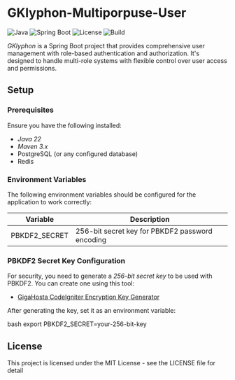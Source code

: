 # GKlyphon-Multiporpuse-User

![Java](https://img.shields.io/badge/Java-22-blue)
![Spring Boot](https://img.shields.io/badge/Spring_Boot-3.3-green)
![License](https://img.shields.io/badge/License-MIT-yellow)
![Build](https://img.shields.io/badge/Build-Maven-red)

*GKlyphon* is a Spring Boot project that provides comprehensive user management with role-based authentication and authorization. It's designed to handle multi-role systems with flexible control over user access and permissions.

## Setup

### Prerequisites
Ensure you have the following installed:
- *Java 22*
- *Maven 3.x*
- PostgreSQL (or any configured database)
- Redis

### Environment Variables
The following environment variables should be configured for the application to work correctly:

| Variable           | Description                              |
|--------------------|------------------------------------------|
| PBKDF2_SECRET    | 256-bit secret key for PBKDF2 password encoding |

### PBKDF2 Secret Key Configuration

For security, you need to generate a *256-bit secret key* to be used with PBKDF2. You can create one using this tool:

- [GigaHosta CodeIgniter Encryption Key Generator](https://gigahosta.com/tools/codeigniter-encryption-key-generator)

After generating the key, set it as an environment variable:

bash
export PBKDF2_SECRET=your-256-bit-key


## License
This project is licensed under the MIT License - see the LICENSE file for detail
